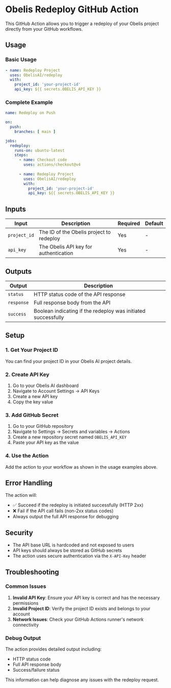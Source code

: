 # Obelis Redeploy GitHub Action

This GitHub Action allows you to trigger a redeploy of your Obelis project directly from your GitHub workflows.

## Usage

### Basic Usage

```yaml
- name: Redeploy Project
  uses: ObelisAI/redeploy
  with:
    project_id: 'your-project-id'
    api_key: ${{ secrets.OBELIS_API_KEY }}
```

### Complete Example

```yaml
name: Redeploy on Push

on:
  push:
    branches: [ main ]

jobs:
  redeploy:
    runs-on: ubuntu-latest
    steps:
      - name: Checkout code
        uses: actions/checkout@v4
      
      - name: Redeploy Project
        uses: ObelisAI/redeploy
        with:
          project_id: 'your-project-id'
          api_key: ${{ secrets.OBELIS_API_KEY }}
```

## Inputs

| Input | Description | Required | Default |
|-------|-------------|----------|---------|
| `project_id` | The ID of the Obelis project to redeploy | Yes | - |
| `api_key` | The Obelis API key for authentication | Yes | - |

## Outputs

| Output | Description |
|--------|-------------|
| `status` | HTTP status code of the API response |
| `response` | Full response body from the API |
| `success` | Boolean indicating if the redeploy was initiated successfully |

## Setup

### 1. Get Your Project ID

You can find your project ID in your Obelis AI project details.

### 2. Create API Key

1. Go to your Obelis AI dashboard
2. Navigate to Account Settings → API Keys
3. Create a new API key
4. Copy the key value

### 3. Add GitHub Secret

1. Go to your GitHub repository
2. Navigate to Settings → Secrets and variables → Actions
3. Create a new repository secret named `OBELIS_API_KEY`
4. Paste your API key as the value

### 4. Use the Action

Add the action to your workflow as shown in the usage examples above.

## Error Handling

The action will:
- ✅ Succeed if the redeploy is initiated successfully (HTTP 2xx)
- ❌ Fail if the API call fails (non-2xx status codes)
- Always output the full API response for debugging

## Security

- The API base URL is hardcoded and not exposed to users
- API keys should always be stored as GitHub secrets
- The action uses secure authentication via the `X-API-Key` header

## Troubleshooting

### Common Issues

1. **Invalid API Key**: Ensure your API key is correct and has the necessary permissions
2. **Invalid Project ID**: Verify the project ID exists and belongs to your account
3. **Network Issues**: Check your GitHub Actions runner's network connectivity

### Debug Output

The action provides detailed output including:
- HTTP status code
- Full API response body
- Success/failure status

This information can help diagnose any issues with the redeploy request. 